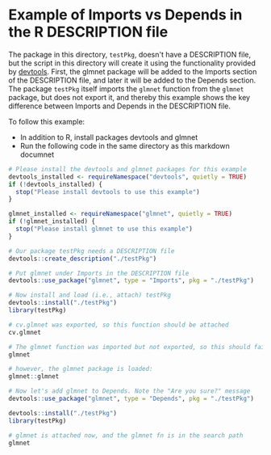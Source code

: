 Example of Imports vs Depends in the R DESCRIPTION file
=========================================================

The package in this directory, `testPkg`, doesn't have a DESCRIPTION file, but
the script in this directory will create it using the functionality provided by
[devtools](https://github.com/hadley/devtools). First, the glmnet package will
be added to the Imports section of the DESCRIPTION file, and later it will be
added to the Depends section. The package `testPkg` itself imports the `glmnet`
function from the `glmnet` package, but does not export it, and thereby this
example shows the key difference between Imports and Depends in the DESCRIPTION
file.  

To follow this example:
  * In addition to R, install packages devtools and glmnet
  * Run the following code in the same directory as this markdown documnet

```r
# Please install the devtools and glmnet packages for this example
devtools_installed <- requireNamespace("devtools", quietly = TRUE)
if (!devtools_installed) {
  stop("Please install devtools to use this example")
}

glmnet_installed <- requireNamespace("glmnet", quietly = TRUE)
if (!glmnet_installed) {
  stop("Please install glmnet to use this example")
}

# Our package testPkg needs a DESCRIPTION file
devtools::create_description("./testPkg")

# Put glmnet under Imports in the DESCRIPTION file 
devtools::use_package("glmnet", type = "Imports", pkg = "./testPkg")

# Now install and load (i.e., attach) testPkg
devtools::install("./testPkg")
library(testPkg)

# cv.glmnet was exported, so this function should be attached
cv.glmnet

# The glmnet function was imported but not exported, so this should fail!
glmnet

# however, the glmnet package is loaded:
glmnet::glmnet

# Now let's add glmnet to Depends. Note the "Are you sure?" message 
devtools::use_package("glmnet", type = "Depends", pkg = "./testPkg")

devtools::install("./testPkg")
library(testPkg)

# glmnet is attached now, and the glmnet fn is in the search path
glmnet
```
